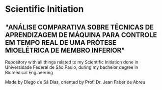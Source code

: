 # Scientific Initiation

## "ANÁLISE COMPARATIVA SOBRE TÉCNICAS DE APRENDIZAGEM DE MÁQUINA PARA CONTROLE EM TEMPO REAL DE UMA PRÓTESE MIOELÉTRICA DE MEMBRO INFERIOR"

Repository with all things related to my Scientific Initiation done in Universidade Federal de São Paulo, during my bachelor degree in Biomedical Engineering 

Made by Diego de Sá Dias, oriented by Prof. Dr. Jean Faber de Abreu
